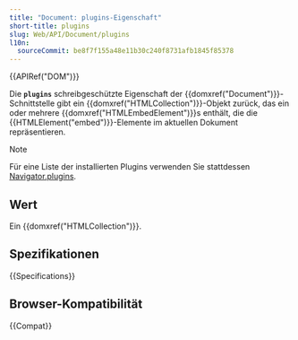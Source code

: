 ```yaml
---
title: "Document: plugins-Eigenschaft"
short-title: plugins
slug: Web/API/Document/plugins
l10n:
  sourceCommit: be8f7f155a48e11b30c240f8731afb1845f85378
---
```


{{APIRef("DOM")}}

Die **`plugins`** schreibgeschützte Eigenschaft der {{domxref("Document")}}-Schnittstelle gibt ein {{domxref("HTMLCollection")}}-Objekt zurück, das ein oder mehrere {{domxref("HTMLEmbedElement")}}s enthält, die die {{HTMLElement("embed")}}-Elemente im aktuellen Dokument repräsentieren.

> [!NOTE]
> Für eine Liste der installierten Plugins verwenden Sie stattdessen [Navigator.plugins](/de/docs/Web/API/Navigator/plugins).

## Wert

Ein {{domxref("HTMLCollection")}}.

## Spezifikationen

{{Specifications}}

## Browser-Kompatibilität

{{Compat}}
